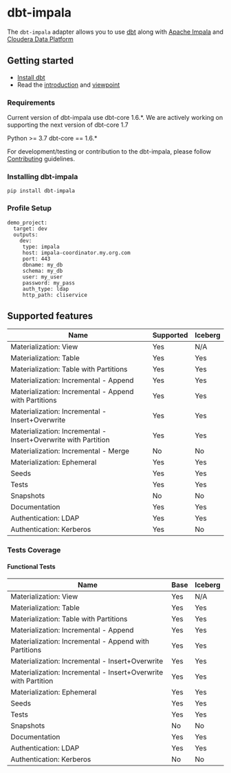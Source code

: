 # dbt-impala

The `dbt-impala` adapter allows you to use [dbt](https://www.getdbt.com/) along with [Apache Impala](https://impala.apache.org/) and [Cloudera Data Platform](https://cloudera.com)


## Getting started

- [Install dbt](https://docs.getdbt.com/docs/installation)
- Read the [introduction](https://docs.getdbt.com/docs/introduction/) and [viewpoint](https://docs.getdbt.com/docs/about/viewpoint/)

### Requirements

Current version of dbt-impala use dbt-core 1.6.*. We are actively working on supporting the next version of dbt-core 1.7

Python >= 3.7
dbt-core == 1.6.*

For development/testing or contribution to the dbt-impala, please follow [Contributing](CONTRIBUTING.md) guidelines.

### Installing dbt-impala

`pip install dbt-impala`

### Profile Setup

```
demo_project:
  target: dev
  outputs:
    dev:
     type: impala
     host: impala-coordinator.my.org.com
     port: 443
     dbname: my_db
     schema: my_db
     user: my_user
     password: my_pass
     auth_type: ldap
     http_path: cliservice
```

## Supported features
| Name | Supported | Iceberg |
|------|-----------|---------|
|Materialization: View|Yes| N/A |
|Materialization: Table|Yes| Yes |
|Materialization: Table with Partitions |Yes| Yes |
|Materialization: Incremental - Append|Yes| Yes |
|Materialization: Incremental - Append with Partitions |Yes| Yes |
|Materialization: Incremental - Insert+Overwrite |Yes| Yes |
|Materialization: Incremental - Insert+Overwrite with Partition |Yes| Yes |
|Materialization: Incremental - Merge|No| No |
|Materialization: Ephemeral|Yes| Yes |
|Seeds|Yes| Yes |
|Tests|Yes| Yes |
|Snapshots|No| No |
|Documentation|Yes| Yes |
|Authentication: LDAP|Yes| Yes |
|Authentication: Kerberos|Yes| No |

### Tests Coverage

#### Functional Tests
| Name | Base | Iceberg |
|------|------|---------|
|Materialization: View|Yes| N/A |
|Materialization: Table|Yes| Yes |
|Materialization: Table with Partitions |Yes| Yes |
|Materialization: Incremental - Append|Yes| Yes |
|Materialization: Incremental - Append with Partitions |Yes| Yes |
|Materialization: Incremental - Insert+Overwrite |Yes| Yes |
|Materialization: Incremental - Insert+Overwrite with Partition |Yes| Yes |
|Materialization: Ephemeral|Yes| Yes |
|Seeds|Yes| Yes |
|Tests|Yes| Yes |
|Snapshots|No| No |
|Documentation| Yes | Yes |
|Authentication: LDAP|Yes| Yes |
|Authentication: Kerberos|No| No |
